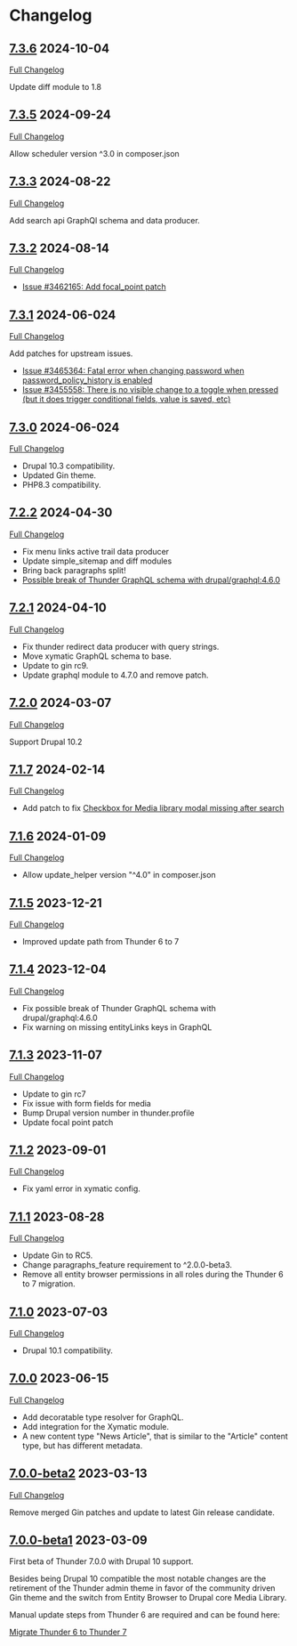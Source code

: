 # Changelog

## [7.3.6](https://github.com/thunder/thunder-distribution/tree/7.3.6) 2024-10-04

[Full Changelog](https://github.com/thunder/thunder-distribution/compare/7.3.5...7.3.6)

Update diff module to 1.8

## [7.3.5](https://github.com/thunder/thunder-distribution/tree/7.3.5) 2024-09-24

[Full Changelog](https://github.com/thunder/thunder-distribution/compare/7.3.3...7.3.5)

Allow scheduler version ^3.0 in composer.json

## [7.3.3](https://github.com/thunder/thunder-distribution/tree/7.3.3) 2024-08-22

[Full Changelog](https://github.com/thunder/thunder-distribution/compare/7.3.2...7.3.3)

Add search api GraphQl schema and data producer.

## [7.3.2](https://github.com/thunder/thunder-distribution/tree/7.3.2) 2024-08-14

[Full Changelog](https://github.com/thunder/thunder-distribution/compare/7.3.1...7.3.2)

* [Issue #3462165: Add focal_point patch](https://www.drupal.org/node/3462165)

## [7.3.1](https://github.com/thunder/thunder-distribution/tree/7.3.1) 2024-06-024

[Full Changelog](https://github.com/thunder/thunder-distribution/compare/7.3.0...7.3.1)

Add patches for upstream issues.

* [Issue #3465364: Fatal error when changing password when password_policy_history is enabled](https://www.drupal.org/project/password_policy/issues/3465364)
* [Issue #3455558: There is no visible change to a toggle when pressed (but it does trigger conditional fields, value is saved, etc)](https://www.drupal.org/project/gin/issues/3455558)

## [7.3.0](https://github.com/thunder/thunder-distribution/tree/7.1.0) 2024-06-024

[Full Changelog](https://github.com/thunder/thunder-distribution/compare/7.2.2...7.3.0)

* Drupal 10.3 compatibility.
* Updated Gin theme.
* PHP8.3 compatibility.

## [7.2.2](https://github.com/thunder/thunder-distribution/tree/7.2.2) 2024-04-30

[Full Changelog](https://github.com/thunder/thunder-distribution/compare/7.2.1...7.2.2)

* Fix menu links active trail data producer
* Update simple_sitemap and diff modules
* Bring back paragraphs split!
* [Possible break of Thunder GraphQL schema with drupal/graphql:4.6.0](https://www.drupal.org/node/3401211)

## [7.2.1](https://github.com/thunder/thunder-distribution/tree/7.2.1) 2024-04-10

[Full Changelog](https://github.com/thunder/thunder-distribution/compare/7.2.0...7.2.1)

* Fix thunder redirect data producer with query strings.
* Move xymatic GraphQL schema to base.
* Update to gin rc9.
* Update graphql module to 4.7.0 and remove patch.

## [7.2.0](https://github.com/thunder/thunder-distribution/tree/7.2.0) 2024-03-07

[Full Changelog](https://github.com/thunder/thunder-distribution/compare/7.1.7...7.2.0)

Support Drupal 10.2

## [7.1.7](https://github.com/thunder/thunder-distribution/tree/7.1.7) 2024-02-14

[Full Changelog](https://github.com/thunder/thunder-distribution/compare/7.1.6...7.1.7)

* Add patch to fix [Checkbox for Media library modal missing after search](https://www.drupal.org/project/drupal/issues/3388913)

## [7.1.6](https://github.com/thunder/thunder-distribution/tree/7.1.6) 2024-01-09

[Full Changelog](https://github.com/thunder/thunder-distribution/compare/7.1.5...7.1.6)

* Allow update_helper version "^4.0" in composer.json

## [7.1.5](https://github.com/thunder/thunder-distribution/tree/7.1.5) 2023-12-21

[Full Changelog](https://github.com/thunder/thunder-distribution/compare/7.1.4...7.1.5)

* Improved update path from Thunder 6 to 7

## [7.1.4](https://github.com/thunder/thunder-distribution/tree/7.1.4) 2023-12-04

[Full Changelog](https://github.com/thunder/thunder-distribution/compare/7.1.3...7.1.4)

* Fix possible break of Thunder GraphQL schema with drupal/graphql:4.6.0
* Fix warning on missing entityLinks keys in GraphQL

## [7.1.3](https://github.com/thunder/thunder-distribution/tree/7.1.3) 2023-11-07

[Full Changelog](https://github.com/thunder/thunder-distribution/compare/7.1.2...7.1.3)

* Update to gin rc7
* Fix issue with form fields for media
* Bump Drupal version number in thunder.profile
* Update focal point patch

## [7.1.2](https://github.com/thunder/thunder-distribution/tree/7.1.2) 2023-09-01

[Full Changelog](https://github.com/thunder/thunder-distribution/compare/7.1.1...7.1.2)

* Fix yaml error in xymatic config.

## [7.1.1](https://github.com/thunder/thunder-distribution/tree/7.1.1) 2023-08-28

[Full Changelog](https://github.com/thunder/thunder-distribution/compare/7.1.0...7.1.1)

* Update Gin to RC5.
* Change paragraphs_feature requirement to ^2.0.0-beta3.
* Remove all entity browser permissions in all roles during the Thunder 6 to 7 migration.

## [7.1.0](https://github.com/thunder/thunder-distribution/tree/7.1.0) 2023-07-03

[Full Changelog](https://github.com/thunder/thunder-distribution/compare/7.0.0...7.1.0)

* Drupal 10.1 compatibility.

## [7.0.0](https://github.com/thunder/thunder-distribution/tree/7.0.0) 2023-06-15

[Full Changelog](https://github.com/thunder/thunder-distribution/compare/7.0.0-beta2...7.0.0)

* Add decoratable type resolver for GraphQL.
* Add integration for the Xymatic module.
* A new content type "News Article", that is similar to the "Article" content type, but has different metadata.

## [7.0.0-beta2](https://github.com/thunder/thunder-distribution/tree/7.0.0-beta2) 2023-03-13

[Full Changelog](https://github.com/thunder/thunder-distribution/compare/7.0.0-beta1...7.0.0-beta2)

Remove merged Gin patches and update to latest Gin release candidate.

## [7.0.0-beta1](https://github.com/thunder/thunder-distribution/tree/7.0.0-beta1) 2023-03-09

First beta of Thunder 7.0.0 with Drupal 10 support.

Besides being Drupal 10 compatible the most notable changes are the retirement of the Thunder admin theme in favor
of the community driven Gin theme and the switch from Entity Browser to Drupal core Media Library.

Manual update steps from Thunder 6 are required and can be found here:

[Migrate Thunder 6 to Thunder 7](https://thunder.github.io/developer-guide/migration/migrate-6-7.html)
